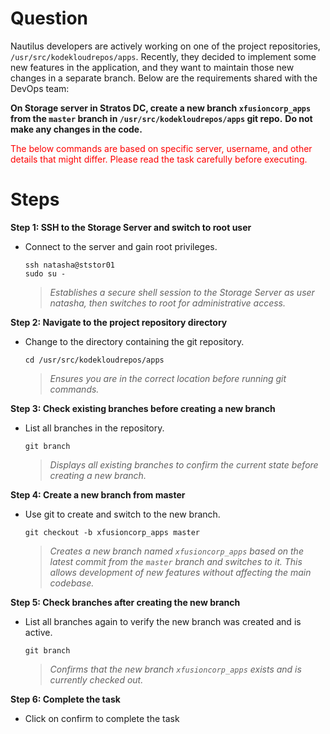 # Question
Nautilus developers are actively working on one of the project repositories, `/usr/src/kodekloudrepos/apps`. Recently, they decided to implement some new features in the application, and they want to maintain those new changes in a separate branch. Below are the requirements shared with the DevOps team:

**On Storage server in Stratos DC, create a new branch `xfusioncorp_apps` from the `master` branch in `/usr/src/kodekloudrepos/apps` git repo.**
**Do not make any changes in the code.**

<span style="color: red;">The below commands are based on specific server, username, and other details that might differ. Please read the task carefully before executing.</span>

# Steps

**Step 1: SSH to the Storage Server and switch to root user**
- Connect to the server and gain root privileges.
  ```
  ssh natasha@ststor01
  sudo su -
  ```
  > *Establishes a secure shell session to the Storage Server as user natasha, then switches to root for administrative access.*

**Step 2: Navigate to the project repository directory**
- Change to the directory containing the git repository.
  ```
  cd /usr/src/kodekloudrepos/apps
  ```
  > *Ensures you are in the correct location before running git commands.*

**Step 3: Check existing branches before creating a new branch**
- List all branches in the repository.
  ```
  git branch
  ```
  > *Displays all existing branches to confirm the current state before creating a new branch.*

**Step 4: Create a new branch from master**
- Use git to create and switch to the new branch.
  ```
  git checkout -b xfusioncorp_apps master
  ```
  > *Creates a new branch named `xfusioncorp_apps` based on the latest commit from the `master` branch and switches to it. This allows development of new features without affecting the main codebase.*

**Step 5: Check branches after creating the new branch**
- List all branches again to verify the new branch was created and is active.
  ```
  git branch
  ```
  > *Confirms that the new branch `xfusioncorp_apps` exists and is currently checked out.*

**Step 6: Complete the task**
- Click on confirm to complete the task
